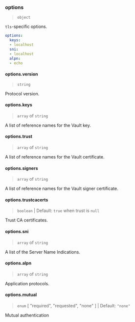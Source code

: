### options

> `object`

`tls`-specific options.

```yaml
options:
  keys:
  - localhost
  sni:
  - localhost
  alpn:
  - echo
```

#### options.version

> `string`

Protocol version.

#### options.keys

> `array` of `string`

A list of reference names for the Vault key.

#### options.trust

> `array` of `string`

A list of reference names for the Vault certificate.

#### options.signers

> `array` of `string`

A list of reference names for the Vault signer certificate.

#### options.trustcacerts

> `boolean` | Default: `true` when trust is `null`

Trust CA certificates.

#### options.sni

> `array` of `string`

A list of the Server Name Indications.

#### options.alpn

> `array` of `string`

Application protocols.

#### options.mutual

> `enum` [ "required", "requested", "none" ] | Default: `"none"`

Mutual authentication
